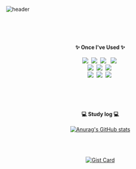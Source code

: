 ![header](https://capsule-render.vercel.app/api?type=Rounded&color=gradient&height=300&section=header&text=DongKyung_Kim&fontSize=90)

<br><br><br>

<h4 align="center">✨ Once I've Used ✨</h4>
<div align="center">
<img src="https://img.shields.io/badge/Kotlin-7F52FF?style=for-the-badge&logo=Kotlin&logoColor=white">&nbsp
<img src="https://img.shields.io/badge/cplusplus-00599C?style=for-the-badge&logo=cplusplus&logoColor=white">&nbsp
<img src="https://img.shields.io/badge/android-34A853?style=for-the-badge&logo=android&logoColor=white"> &nbsp
<img src="https://img.shields.io/badge/jetpackcompose-4285F4?style=for-the-badge&logo=jetpackcompose&logoColor=white" />&nbsp<br>
<img src="https://img.shields.io/badge/androidstudio-3DDC84?style=for-the-badge&logo=androidstudio&logoColor=white">&nbsp
<img src="https://img.shields.io/badge/intellijidea-000000?style=for-the-badge&logo=intellijidea&logoColor=white">&nbsp
<img src="https://img.shields.io/badge/github-181717?style=for-the-badge&logo=github&logoColor=white">&nbsp<br>
<img src="https://img.shields.io/badge/firebase-FFCA28?style=for-the-badge&logo=firebase&logoColor=white">&nbsp
<img src="https://img.shields.io/badge/amazonec2-FF9900?style=for-the-badge&logo=amazonec2&logoColor=white">&nbsp
<img src="https://img.shields.io/badge/amazons3-569A31?style=for-the-badge&logo=amazons3&logoColor=white">&nbsp

<br><br><br>
<h4 align="center">💻 Study log 💻</h4>

[![Anurag's GitHub stats](https://github-readme-stats.vercel.app/api?username=dongykung)](https://github.com/dongykung/github-readme-stats)

<br><br><br>
[![Gist Card](https://github-readme-stats.vercel.app/api/gist?id=bbfce31e0217a3689c8d961a356cb10d)](https://github.com/hyunjunkimAbc/capstone_design)
<!--
**dongykung/dongykung** is a ✨ _special_ ✨ repository because its `README.md` (this file) appears on your GitHub profile.

Here are some ideas to get you started:

- 🔭 I’m currently working on ...
- 🌱 I’m currently learning ...
- 👯 I’m looking to collaborate on ...
- 🤔 I’m looking for help with ...
- 💬 Ask me about ...
- 📫 How to reach me: ...
- 😄 Pronouns: ...
- ⚡ Fun fact: ...
-->
